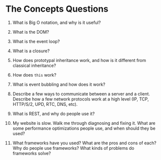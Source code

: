 The Concepts Questions
=======================

1. What is Big O notation, and why is it useful?

2. What is the DOM?

3. What is the event loop?

4. What is a closure?

5. How does prototypal inheritance work, and how is it different from classical inheritance?

6. How does ``` this ``` work?

7. What is event bubbling and how does it work?

8. Describe a few ways to communicate between a server and a client. Describe how a few network protocols work at a high level (IP, TCP, HTTP/S/2, UPD, RTC, DNS, etc).

9. What is REST, and why do people use it?

10. My website is slow. Walk me through diagnosing and fixing it. What are some performance optimizations people use, and when should they be used?

11. What frameworks have you used? What are the pros and cons of each? Why do people use frameworks? What kinds of problems do frameworks solve?
